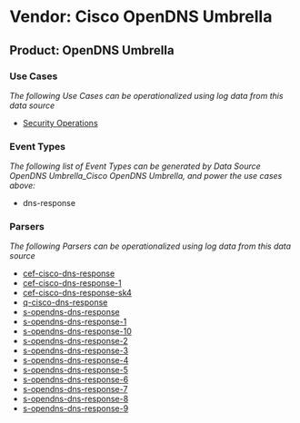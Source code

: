 Vendor: Cisco OpenDNS Umbrella
==============================
Product: OpenDNS Umbrella
-------------------------

### Use Cases

_The following Use Cases can be operationalized using log data from this data source_

* [Security Operations](../UseCases/usecase_security_operations.md)


### Event Types

_The following list of Event Types can be generated by Data Source OpenDNS Umbrella_Cisco OpenDNS Umbrella, and power the use cases above:_

- dns-response


### Parsers

_The following Parsers can be operationalized using log data from this data source_

* [cef-cisco-dns-response](../Parsers/parserContent_cef-cisco-dns-response.md)
* [cef-cisco-dns-response-1](../Parsers/parserContent_cef-cisco-dns-response-1.md)
* [cef-cisco-dns-response-sk4](../Parsers/parserContent_cef-cisco-dns-response-sk4.md)
* [q-cisco-dns-response](../Parsers/parserContent_q-cisco-dns-response.md)
* [s-opendns-dns-response](../Parsers/parserContent_s-opendns-dns-response.md)
* [s-opendns-dns-response-1](../Parsers/parserContent_s-opendns-dns-response-1.md)
* [s-opendns-dns-response-10](../Parsers/parserContent_s-opendns-dns-response-10.md)
* [s-opendns-dns-response-2](../Parsers/parserContent_s-opendns-dns-response-2.md)
* [s-opendns-dns-response-3](../Parsers/parserContent_s-opendns-dns-response-3.md)
* [s-opendns-dns-response-4](../Parsers/parserContent_s-opendns-dns-response-4.md)
* [s-opendns-dns-response-5](../Parsers/parserContent_s-opendns-dns-response-5.md)
* [s-opendns-dns-response-6](../Parsers/parserContent_s-opendns-dns-response-6.md)
* [s-opendns-dns-response-7](../Parsers/parserContent_s-opendns-dns-response-7.md)
* [s-opendns-dns-response-8](../Parsers/parserContent_s-opendns-dns-response-8.md)
* [s-opendns-dns-response-9](../Parsers/parserContent_s-opendns-dns-response-9.md)
